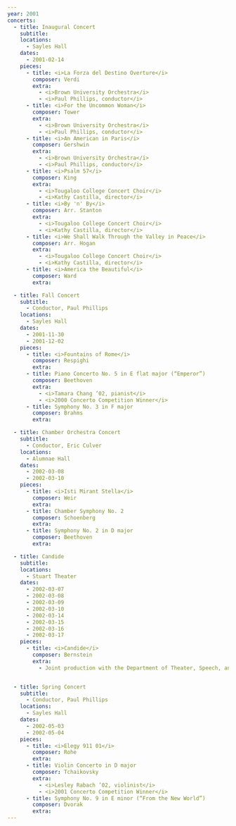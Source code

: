 ```yaml
---
year: 2001
concerts:
  - title: Inaugural Concert
    subtitle:
    locations:
      - Sayles Hall
    dates:
      - 2001-02-14
    pieces:
      - title: <i>La Forza del Destino Overture</i>
        composer: Verdi
        extra:
          - <i>Brown University Orchestra</i>
          - <i>Paul Phillips, conductor</i>
      - title: <i>For the Uncommon Woman</i>
        composer: Tower
        extra:
          - <i>Brown University Orchestra</i>
          - <i>Paul Phillips, conductor</i>
      - title: <i>An American in Paris</i>
        composer: Gershwin
        extra:
          - <i>Brown University Orchestra</i>
          - <i>Paul Phillips, conductor</i>
      - title: <i>Psalm 57</i>
        composer: King
        extra:
          - <i>Tougaloo College Concert Choir</i>
          - <i>Kathy Castilla, director</i>
      - title: <i>By 'n' By</i>
        composer: Arr. Stanton
        extra:
          - <i>Tougaloo College Concert Choir</i>
          - <i>Kathy Castilla, director</i>
      - title: <i>We Shall Walk Through the Valley in Peace</i>
        composer: Arr. Hogan
        extra:
          - <i>Tougaloo College Concert Choir</i>
          - <i>Kathy Castilla, director</i>
      - title: <i>America the Beautiful</i>
        composer: Ward
        extra:

  - title: Fall Concert
    subtitle: 
      - Conductor, Paul Phillips
    locations:
      - Sayles Hall
    dates:
      - 2001-11-30
      - 2001-12-02
    pieces:
      - title: <i>Fountains of Rome</i>
        composer: Respighi
        extra:
      - title: Piano Concerto No. 5 in E flat major (“Emperor”)
        composer: Beethoven
        extra:
          - <i>Tamara Chang ’02, pianist</i>
          - <i>2000 Concerto Competition Winner</i>
      - title: Symphony No. 3 in F major
        composer: Brahms
        extra:

  - title: Chamber Orchestra Concert
    subtitle: 
      - Conductor, Eric Culver
    locations:
      - Alumnae Hall
    dates:
      - 2002-03-08
      - 2002-03-10
    pieces:
      - title: <i>Isti Mirant Stella</i>
        composer: Weir
        extra:
      - title: Chamber Symphony No. 2
        composer: Schoenberg
        extra:
      - title: Symphony No. 2 in D major
        composer: Beethoven
        extra:

  - title: Candide
    subtitle:
    locations:
      - Stuart Theater
    dates:
      - 2002-03-07
      - 2002-03-08
      - 2002-03-09
      - 2002-03-10
      - 2002-03-14
      - 2002-03-15
      - 2002-03-16
      - 2002-03-17
    pieces:
      - title: <i>Candide</i>
        composer: Bernstein
        extra:
          - Joint production with the Department of Theater, Speech, and Dance.


  - title: Spring Concert
    subtitle: 
      - Conductor, Paul Phillips
    locations:
      - Sayles Hall
    dates:
      - 2002-05-03
      - 2002-05-04
    pieces:
      - title: <i>Elegy 911 01</i>
        composer: Rohe
        extra:
      - title: Violin Concerto in D major
        composer: Tchaikovsky
        extra:
          - <i>Lesley Rabach ’02, violinist</i>
          - <i>2001 Concerto Competition Winner</i>
      - title: Symphony No. 9 in E minor (“From the New World”)
        composer: Dvorak
        extra:
---
```

